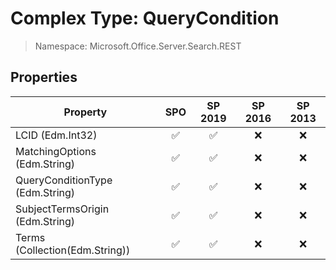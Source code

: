 # Complex Type: QueryCondition

> Namespace: Microsoft.Office.Server.Search.REST

## Properties

Property | SPO | SP 2019 | SP 2016 | SP 2013
----------|:---:|:-------:|:-------:|:-------:
LCID (Edm.Int32) | ✅ | ✅ | ❌ | ❌
MatchingOptions (Edm.String) | ✅ | ✅ | ❌ | ❌
QueryConditionType (Edm.String) | ✅ | ✅ | ❌ | ❌
SubjectTermsOrigin (Edm.String) | ✅ | ✅ | ❌ | ❌
Terms (Collection(Edm.String)) | ✅ | ✅ | ❌ | ❌